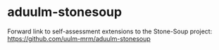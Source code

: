 # aduulm-stonesoup
Forward link to self-assessment extensions to the Stone-Soup project: https://github.com/uulm-mrm/aduulm-stonesoup
